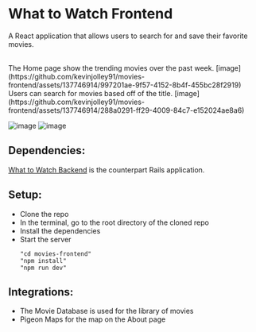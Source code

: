 # What to Watch Frontend
A React application that allows users to search for and save their favorite movies.

<br />
The Home page show the trending movies over the past week.
[image](https://github.com/kevinjolley91/movies-frontend/assets/137746914/997201ae-9f57-4152-8b4f-455bc28f2919)
<br />
Users can search for movies based off of the title.
[image](https://github.com/kevinjolley91/movies-frontend/assets/137746914/288a0291-ff29-4009-84c7-e152024ae8a6)
<br />

![image](https://github.com/kevinjolley91/movies-frontend/assets/137746914/140311b9-c266-4762-9314-7cd765dcb17b)
![image](https://github.com/kevinjolley91/movies-frontend/assets/137746914/ff04ffd7-974c-40a1-a8b4-354bf093757c)

## Dependencies:
[What to Watch Backend](https://github.com/kevinjolley91/movies-api) is the counterpart Rails application.

## Setup:
- Clone the repo
- In the terminal, go to the root directory of the cloned repo
- Install the dependencies
- Start the server
  ```
  "cd movies-frontend"
  "npm install"
  "npm run dev"
  ```

## Integrations:
- The Movie Database is used for the library of movies
- Pigeon Maps for the map on the About page

